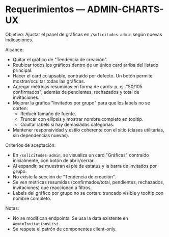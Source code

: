# Requerimientos — ADMIN-CHARTS-UX

Objetivo: Ajustar el panel de gráficas en `/solicitudes-admin` según nuevas indicaciones.

Alcance:
- Quitar el gráfico de "Tendencia de creación".
- Reubicar todos los gráficos dentro de un único card arriba del listado principal.
- Hacer el card colapsable, contraído por defecto. Un botón permite mostrar/ocultar todas las gráficas.
- Agregar métricas resumidas en forma de cards: p. ej. "50/105 confirmados", además de pendientes, rechazados y total de invitaciones.
- Mejorar la gráfica "Invitados por grupo" para que los labels no se corten:
  - Reducir tamaño de fuente.
  - Truncar con ellipsis y mostrar nombre completo en tooltip.
  - Ocultar labels si hay demasiadas categorías.
- Mantener responsividad y estilo coherente con el sitio (clases utilitarias, sin dependencias nuevas).

Criterios de aceptación:
- En `/solicitudes-admin`, se visualiza un card "Gráficas" contraído inicialmente, con botón de abrir/cerrar.
- Al expandir, se muestran el pie de estatus y la barra de invitados por grupo.
- No existe la sección de "Tendencia de creación".
- Se ven métricas resumidas (confirmados/total, pendientes, rechazados, invitaciones) que reaccionan a filtros.
- Labels del gráfico por grupo no se cortan: truncado visible y tooltip con nombre completo.

Notas:
- No se modifican endpoints. Se usa la data existente en `AdminInvitationsList`.
- Se respeta el patrón de componentes client-only.
